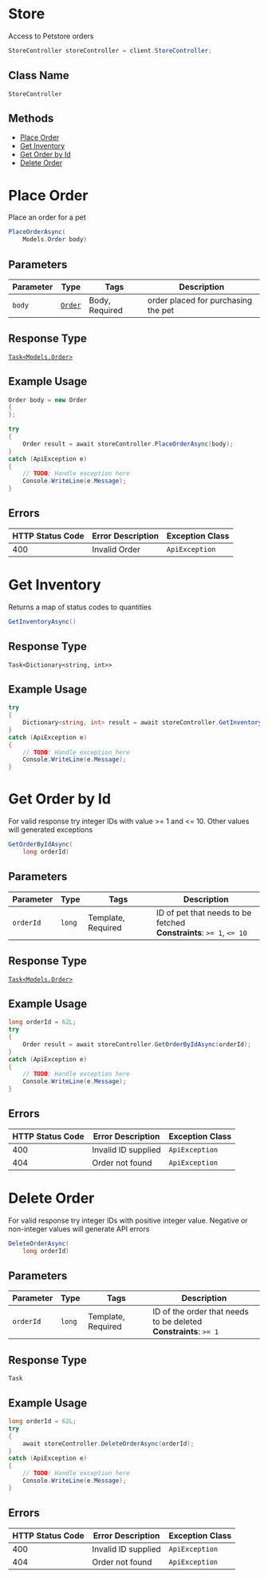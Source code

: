# Store

Access to Petstore orders

```csharp
StoreController storeController = client.StoreController;
```

## Class Name

`StoreController`

## Methods

* [Place Order](../../doc/controllers/store.md#place-order)
* [Get Inventory](../../doc/controllers/store.md#get-inventory)
* [Get Order by Id](../../doc/controllers/store.md#get-order-by-id)
* [Delete Order](../../doc/controllers/store.md#delete-order)


# Place Order

Place an order for a pet

```csharp
PlaceOrderAsync(
    Models.Order body)
```

## Parameters

| Parameter | Type | Tags | Description |
|  --- | --- | --- | --- |
| `body` | [`Order`](../../doc/models/order.md) | Body, Required | order placed for purchasing the pet |

## Response Type

[`Task<Models.Order>`](../../doc/models/order.md)

## Example Usage

```csharp
Order body = new Order
{
};

try
{
    Order result = await storeController.PlaceOrderAsync(body);
}
catch (ApiException e)
{
    // TODO: Handle exception here
    Console.WriteLine(e.Message);
}
```

## Errors

| HTTP Status Code | Error Description | Exception Class |
|  --- | --- | --- |
| 400 | Invalid Order | `ApiException` |


# Get Inventory

Returns a map of status codes to quantities

```csharp
GetInventoryAsync()
```

## Response Type

`Task<Dictionary<string, int>>`

## Example Usage

```csharp
try
{
    Dictionary<string, int> result = await storeController.GetInventoryAsync();
}
catch (ApiException e)
{
    // TODO: Handle exception here
    Console.WriteLine(e.Message);
}
```


# Get Order by Id

For valid response try integer IDs with value >= 1 and <= 10. Other values will generated exceptions

```csharp
GetOrderByIdAsync(
    long orderId)
```

## Parameters

| Parameter | Type | Tags | Description |
|  --- | --- | --- | --- |
| `orderId` | `long` | Template, Required | ID of pet that needs to be fetched<br>**Constraints**: `>= 1`, `<= 10` |

## Response Type

[`Task<Models.Order>`](../../doc/models/order.md)

## Example Usage

```csharp
long orderId = 62L;
try
{
    Order result = await storeController.GetOrderByIdAsync(orderId);
}
catch (ApiException e)
{
    // TODO: Handle exception here
    Console.WriteLine(e.Message);
}
```

## Errors

| HTTP Status Code | Error Description | Exception Class |
|  --- | --- | --- |
| 400 | Invalid ID supplied | `ApiException` |
| 404 | Order not found | `ApiException` |


# Delete Order

For valid response try integer IDs with positive integer value. Negative or non-integer values will generate API errors

```csharp
DeleteOrderAsync(
    long orderId)
```

## Parameters

| Parameter | Type | Tags | Description |
|  --- | --- | --- | --- |
| `orderId` | `long` | Template, Required | ID of the order that needs to be deleted<br>**Constraints**: `>= 1` |

## Response Type

`Task`

## Example Usage

```csharp
long orderId = 62L;
try
{
    await storeController.DeleteOrderAsync(orderId);
}
catch (ApiException e)
{
    // TODO: Handle exception here
    Console.WriteLine(e.Message);
}
```

## Errors

| HTTP Status Code | Error Description | Exception Class |
|  --- | --- | --- |
| 400 | Invalid ID supplied | `ApiException` |
| 404 | Order not found | `ApiException` |

